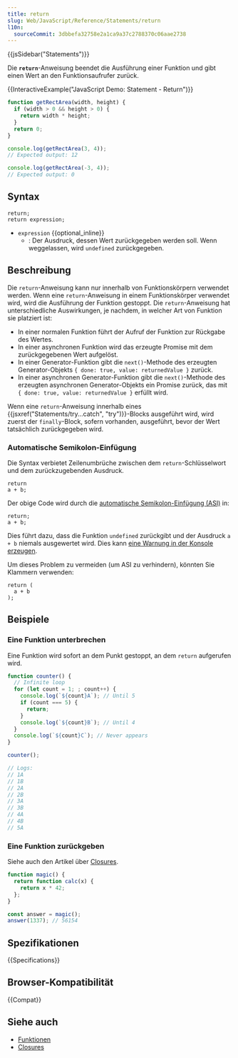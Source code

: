```yaml
---
title: return
slug: Web/JavaScript/Reference/Statements/return
l10n:
  sourceCommit: 3dbbefa32758e2a1ca9a37c2788370c06aae2738
---
```


{{jsSidebar("Statements")}}

Die **`return`**-Anweisung beendet die Ausführung einer Funktion und gibt einen Wert an den Funktionsaufrufer zurück.

{{InteractiveExample("JavaScript Demo: Statement - Return")}}

```js interactive-example
function getRectArea(width, height) {
  if (width > 0 && height > 0) {
    return width * height;
  }
  return 0;
}

console.log(getRectArea(3, 4));
// Expected output: 12

console.log(getRectArea(-3, 4));
// Expected output: 0
```

## Syntax

```js-nolint
return;
return expression;
```

- `expression` {{optional_inline}}
  - : Der Ausdruck, dessen Wert zurückgegeben werden soll. Wenn weggelassen, wird `undefined` zurückgegeben.

## Beschreibung

Die `return`-Anweisung kann nur innerhalb von Funktionskörpern verwendet werden. Wenn eine `return`-Anweisung in einem Funktionskörper verwendet wird, wird die Ausführung der Funktion gestoppt. Die `return`-Anweisung hat unterschiedliche Auswirkungen, je nachdem, in welcher Art von Funktion sie platziert ist:

- In einer normalen Funktion führt der Aufruf der Funktion zur Rückgabe des Wertes.
- In einer asynchronen Funktion wird das erzeugte Promise mit dem zurückgegebenen Wert aufgelöst.
- In einer Generator-Funktion gibt die `next()`-Methode des erzeugten Generator-Objekts `{ done: true, value: returnedValue }` zurück.
- In einer asynchronen Generator-Funktion gibt die `next()`-Methode des erzeugten asynchronen Generator-Objekts ein Promise zurück, das mit `{ done: true, value: returnedValue }` erfüllt wird.

Wenn eine `return`-Anweisung innerhalb eines {{jsxref("Statements/try...catch", "try")}}-Blocks ausgeführt wird, wird zuerst der `finally`-Block, sofern vorhanden, ausgeführt, bevor der Wert tatsächlich zurückgegeben wird.

### Automatische Semikolon-Einfügung

Die Syntax verbietet Zeilenumbrüche zwischen dem `return`-Schlüsselwort und dem zurückzugebenden Ausdruck.

```js-nolint example-bad
return
a + b;
```

Der obige Code wird durch die [automatische Semikolon-Einfügung (ASI)](/de/docs/Web/JavaScript/Reference/Lexical_grammar#automatic_semicolon_insertion) in:

```js-nolint
return;
a + b;
```

Dies führt dazu, dass die Funktion `undefined` zurückgibt und der Ausdruck `a + b` niemals ausgewertet wird. Dies kann [eine Warnung in der Konsole erzeugen](/de/docs/Web/JavaScript/Reference/Errors/Stmt_after_return).

Um dieses Problem zu vermeiden (um ASI zu verhindern), könnten Sie Klammern verwenden:

```js-nolint
return (
  a + b
);
```

## Beispiele

### Eine Funktion unterbrechen

Eine Funktion wird sofort an dem Punkt gestoppt, an dem `return` aufgerufen wird.

```js
function counter() {
  // Infinite loop
  for (let count = 1; ; count++) {
    console.log(`${count}A`); // Until 5
    if (count === 5) {
      return;
    }
    console.log(`${count}B`); // Until 4
  }
  console.log(`${count}C`); // Never appears
}

counter();

// Logs:
// 1A
// 1B
// 2A
// 2B
// 3A
// 3B
// 4A
// 4B
// 5A
```

### Eine Funktion zurückgeben

Siehe auch den Artikel über [Closures](/de/docs/Web/JavaScript/Guide/Closures).

```js
function magic() {
  return function calc(x) {
    return x * 42;
  };
}

const answer = magic();
answer(1337); // 56154
```

## Spezifikationen

{{Specifications}}

## Browser-Kompatibilität

{{Compat}}

## Siehe auch

- [Funktionen](/de/docs/Web/JavaScript/Reference/Functions)
- [Closures](/de/docs/Web/JavaScript/Guide/Closures)
